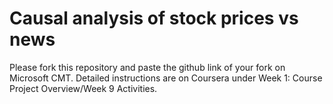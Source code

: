 # Causal analysis of stock prices vs news

Please fork this repository and paste the github link of your fork on Microsoft CMT. Detailed instructions are on Coursera under Week 1: Course Project Overview/Week 9 Activities.
